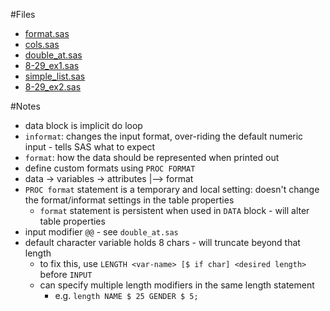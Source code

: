 #Files
* [format.sas](../src/format.sas)
* [cols.sas](../src/cols.sas)
* [double_at.sas](../src/double_at.sas)
* [8-29_ex1.sas](../src/8-29_ex1.sas)
* [simple_list.sas](../src/simple_list.sas)
* [8-29_ex2.sas](../src/8-29_ex2.sas)

#Notes
- data block is implicit do loop
- `informat`: changes the input format, over-riding the default numeric input - tells SAS what to expect
- `format`: how the data should be represented when printed out
- define custom formats using `PROC FORMAT`
- data -> variables -> attributes
                        |--> format
- `PROC format` statement is a temporary and local setting: doesn't change the format/informat settings in the table properties
    - `format` statement is persistent when used in `DATA` block - will alter table properties
- input modifier `@@` - see `double_at.sas`
- default character variable holds 8 chars - will truncate beyond that length
    - to fix this, use `LENGTH <var-name> [$ if char] <desired length>` before `INPUT`
    - can specify multiple length modifiers in the same length statement
        - e.g. `length NAME $ 25 GENDER $ 5;`
